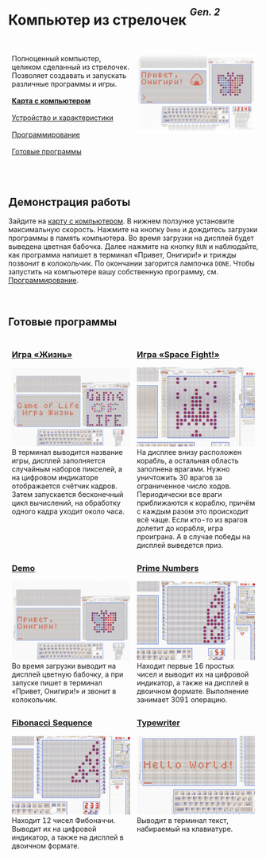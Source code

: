 ﻿# Компьютер из стрелочек <sup><sup>*Gen. 2*</sup></sup>
<br>

<table>
  <thead>
    <tr>
      <td valign="top" width="50%">
        Полноценный компьютер, целиком сделанный из стрелочек. Позволяет создавать и запускать
        различные программы и игры.<br><br>
        <a href="https://logic-arrows.io/map-computer"><b>Карта с компьютером</b></a><br><br>
        <a href="specification.md">Устройство и характеристики</a><br><br>
        <a href="programming.md">Программирование</a><br><br>
        <a href="#examples">Готовые программы</a>
      </td>
      <td valign="top">
        <a href="https://logic-arrows.io/map-computer"><img src="img/summary.jpg"
            alt="Компьютер из стрелочек (Gen. 2)"></a>
      </td>
    </tr>
  </thead>
</table>
<br><br>


## Демонстрация работы
Зайдите на [карту с компьютером](https://logic-arrows.io/map-computer). В нижнем ползунке установите
максимальную скорость. Нажмите на кнопку `Demo` и дождитесь загрузки программы в память компьютера.
Во время загрузки на дисплей будет выведена цветная бабочка. Далее нажмите на кнопку `RUN` и
наблюдайте, как программа напишет в терминал «Привет, Онигири!» и трижды позвонит в
колокольчик. По окончании загорится лампочка `DONE`. Чтобы запустить на компьютере вашу собственную
программу, см. [Программирование](programming.md).
<br><br><br>


## <a name="examples"></a>Готовые программы
<table>
  <thead>
    <tr>
      <td valign="top" width="50%">
        <h3><a href="asm/game-of-life.asm">Игра «Жизнь»</a></h3>
        <a href="asm/game-of-life.asm"><img src="img/game-of-life.jpg" alt="Игра «Жизнь»"></a><br>
        В терминал выводится название игры, дисплей заполняется случайным наборов пикселей, а на
        цифровом индикаторе отображается счётчик кадров. Затем запускается бесконечный цикл
        вычислений, на обработку одного кадра уходит около часа.
      </td>
      <td valign="top">
        <h3><a href="asm/space-fight.asm">Игра «Space Fight!»</a></h3>
        <a href="asm/space-fight.asm"><img src="img/space-fight.jpg"
            alt="Игра «Space Fight!»"></a><br>
        На дисплее внизу расположен корабль, а остальная область заполнена врагами. Нужно уничтожить
        30 врагов за ограниченное число ходов. Периодически все враги приближаются к кораблю, причём
        с каждым разом это происходит всё чаще. Если кто-то из врагов долетит до корабля, игра
        проиграна. А в случае победы на дисплей выведется приз.
      </td>
    </tr>
    <tr>
      <td valign="top">
        <h3><a href="asm/demo.asm">Demo</a></h3>
        <a href="asm/demo.asm"><img src="img/demo.jpg" alt="Demo"></a><br>
        Во время загрузки выводит на дисплей цветную бабочку, а при запуске пишет в терминал
        «Привет, Онигири!» и звонит в колокольчик.
      </td>
      <td valign="top">
        <h3><a href="asm/prime-numbers.asm">Prime Numbers</a></h3>
        <a href="asm/prime-numbers.asm"><img src="img/prime-numbers.jpg"
            alt="Prime Numbers"></a><br>
        Находит первые 16 простых чисел и выводит их на цифровой индикатор, а также на дисплей в
        двоичном формате. Выполнение занимает 3091 операцию.
      </td>
     </tr>
    <tr>
      <td valign="top">
        <h3><a href="asm/fibonacci-sequence.asm">Fibonacci Sequence</a></h3>
        <a href="asm/fibonacci-sequence.asm"><img src="img/fibonacci-sequence.jpg"
            alt="Fibonacci Sequence"></a><br>
        Находит 12 чисел Фибоначчи. Выводит их на цифровой индикатор, а также на дисплей в двоичном
        формате.
      </td>
      <td valign="top">
        <h3><a href="asm/typewriter.asm">Typewriter</a></h3>
        <a href="asm/typewriter.asm"><img src="img/typewriter.jpg" alt="Typewriter"></a><br>
        Выводит в терминал текст, набираемый на клавиатуре.
      </td>
    </tr>
  </thead>
</table>
